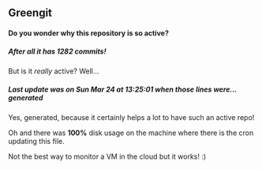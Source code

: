 ## Greengit

#### Do you wonder why this repository is so active?

##### After all it has 1282 commits!

But is it *really* active? Well...

##### Last update was on Sun Mar 24 at 13:25:01 when those lines were... generated

Yes, generated, because it certainly helps a lot to have such an active repo!

Oh and there was **100%** disk usage on the machine
where there is the cron updating this file.

Not the best way to monitor a VM in the cloud but it works! :)
